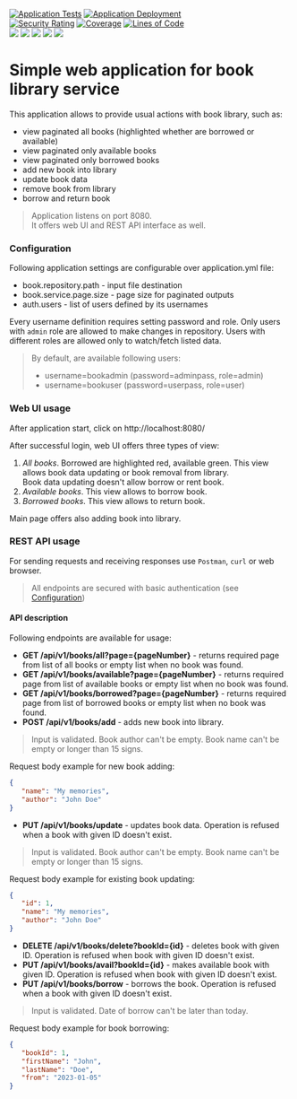 [![Application Tests](https://github.com/BranislavBeno/Book-Library-Service/actions/workflows/03-run-tests.yml/badge.svg)](https://github.com/BranislavBeno/Book-Library-Service/actions/workflows/03-run-tests.yml)
[![Application Deployment](https://github.com/BranislavBeno/Book-Library-Service/actions/workflows/04-build-and-deploy-application.yml/badge.svg)](https://github.com/BranislavBeno/Book-Library-Service/actions/workflows/04-build-and-deploy-application.yml)  
[![Security Rating](https://sonarcloud.io/api/project_badges/measure?project=BranislavBeno_BookLibraryService&metric=security_rating)](https://sonarcloud.io/summary/new_code?id=BranislavBeno_BookLibraryService)
[![Coverage](https://sonarcloud.io/api/project_badges/measure?project=BranislavBeno_BookLibraryService&metric=coverage)](https://sonarcloud.io/summary/new_code?id=BranislavBeno_BookLibraryService)
[![Lines of Code](https://sonarcloud.io/api/project_badges/measure?project=BranislavBeno_BookLibraryService&metric=ncloc)](https://sonarcloud.io/summary/new_code?id=BranislavBeno_BookLibraryService)  
[![](https://img.shields.io/badge/Java-20-blue)](/app/build.gradle.kts)
[![](https://img.shields.io/badge/Spring%20Boot-3.1.1-blue)](/app/build.gradle.kts)
[![](https://img.shields.io/badge/Testcontainers-1.18.3-blue)](/app/build.gradle.kts)
[![](https://img.shields.io/badge/Gradle-8.2-blue)](/gradle/wrapper/gradle-wrapper.properties)
[![](https://img.shields.io/badge/License-MIT-blue.svg)](https://opensource.org/licenses/MIT)

# Simple web application for book library service
This application allows to provide usual actions with book library, such as:
- view paginated all books (highlighted whether are borrowed or available)
- view paginated only available books
- view paginated only borrowed books
- add new book into library
- update book data
- remove book from library
- borrow and return book

> Application listens on port 8080.  
> It offers web UI and REST API interface as well.

### Configuration
Following application settings are configurable over application.yml file:
- book.repository.path - input file destination
- book.service.page.size - page size for paginated outputs
- auth.users - list of users defined by its usernames

Every username definition requires setting password and role.
Only users with `admin` role are allowed to make changes in repository.
Users with different roles are allowed only to watch/fetch listed data.

> By default, are available following users:
> - username=bookadmin (password=adminpass, role=admin)
> - username=bookuser (password=userpass, role=user)

### Web UI usage
After application start, click on http://localhost:8080/

After successful login, web UI offers three types of view:
1. _*All books*_. Borrowed are highlighted red, available green. This view allows book data updating or book removal from library.  
   Book data updating doesn't allow borrow or rent book.
2. _*Available books*_. This view allows to borrow book.
3. _*Borrowed books*_.  This view allows to return book.

Main page offers also adding book into library.

### REST API usage
For sending requests and receiving responses use `Postman`, `curl` or web browser.

> All endpoints are secured with basic authentication (see [Configuration](#configuration))

#### API description
Following endpoints are available for usage:

- **GET /api/v1/books/all?page={pageNumber}** - returns required page from list of all books or empty list when no book was found.
- **GET /api/v1/books/available?page={pageNumber}** - returns required page from list of available books or empty list when no book was found.
- **GET /api/v1/books/borrowed?page={pageNumber}** - returns required page from list of borrowed books or empty list when no book was found.
- **POST /api/v1/books/add** - adds new book into library.  
> Input is validated. Book author can't be empty. Book name can't be empty or longer than 15 signs.

  Request body example for new book adding:
  ```json
  {
     "name": "My memories",
     "author": "John Doe"
  }
  ```
- **PUT /api/v1/books/update** - updates book data. Operation is refused when a book with given ID doesn't exist.  
> Input is validated. Book author can't be empty. Book name can't be empty or longer than 15 signs.

  Request body example for existing book updating:
  ```json
  {
     "id": 1,
     "name": "My memories",
     "author": "John Doe"
  }
  ```
- **DELETE /api/v1/books/delete?bookId={id}** - deletes book with given ID. Operation is refused when book with given ID doesn't exist.  
- **PUT /api/v1/books/avail?bookId={id}** - makes available book with given ID. Operation is refused when book with given ID doesn't exist.  
- **PUT /api/v1/books/borrow** - borrows the book. Operation is refused when a book with given ID doesn't exist.  
> Input is validated. Date of borrow can't be later than today.

  Request body example for book borrowing:
  ```json
  {
     "bookId": 1,
     "firstName": "John",
     "lastName": "Doe",
     "from": "2023-01-05"
  }
  ```
